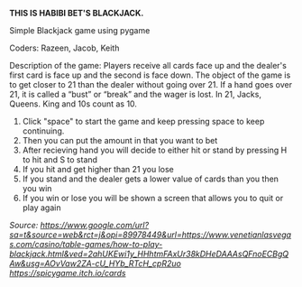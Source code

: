 **THIS IS HABIBI BET'S BLACKJACK.**
  
  
  Simple Blackjack game using pygame 
  
  
  Coders: Razeen, Jacob, Keith 
    
  Description of the game:
      Players receive all cards face up and the dealer's first card is face up and the second is face down. The object of the game is to get closer to 21 than the dealer without going over 21. If a hand goes over 21, it is called a “bust” or “break” and the wager is lost. In 21, Jacks, Queens. King and 10s count as 10.
       
        
        
  1. Click "space" to start the game and keep pressing space to keep continuing. 
  2. Then you can put the amount in that you want to bet
  3. After recieving hand you will decide to either hit or stand by pressing H to hit and S to stand
  4. If you hit and get higher than 21 you lose
  6. If you stand and the dealer gets a lower value of cards than you then you win
  7. If you win or lose you will be shown a screen that allows you to quit or play again
   
_Source: https://www.google.com/url?sa=t&source=web&rct=j&opi=89978449&url=https://www.venetianlasvegas.com/casino/table-games/how-to-play-blackjack.html&ved=2ahUKEwi1y_HHhtmFAxUr38kDHeDAAAsQFnoECBgQAw&usg=AOvVaw2ZA-cU_HYb_RTcH_cpR2uo
https://spicygame.itch.io/cards_

